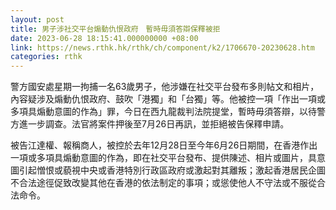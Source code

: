 ```yaml
---
layout: post
title: 男子涉社交平台煽動仇恨政府　暫時毋須答辯保釋被拒
date: 2023-06-28 18:15:41.000000000 +08:00
link: https://news.rthk.hk/rthk/ch/component/k2/1706670-20230628.htm
categories: rthk
---
```


警方國安處星期一拘捕一名63歲男子，他涉嫌在社交平台發布多則帖文和相片，內容疑涉及煽動仇恨政府、鼓吹「港獨」和「台獨」等。他被控一項「作出一項或多項具煽動意圖的作為」罪，今日在西九龍裁判法院提堂，暫時毋須答辯，以待警方進一步調查。法官將案件押後至7月26日再訊，並拒絕被告保釋申請。

被告江達權、報稱商人，被控於去年12月28日至今年6月26日期間，在香港作出一項或多項具煽動意圖的作為，即在社交平台發布、提供陳述、相片或圖片，具意圖引起憎恨或藐視中央或香港特別行政區政府或激起對其離叛；激起香港居民企圖不合法途徑促致改變其他在香港的依法制定的事項；或慫使他人不守法或不服從合法命令。
